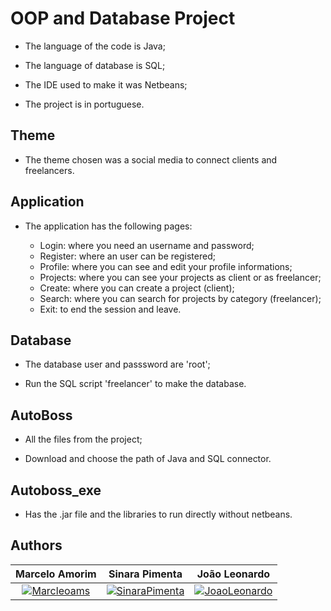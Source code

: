 # OOP and Database Project

- The language of the code is Java;

- The language of database is SQL;

- The IDE used to make it was Netbeans;

- The project is in portuguese.

## Theme

- The theme chosen was a social media to connect clients and freelancers.

## Application

- The application has the following pages:

	- Login: where you need an username and password;
	- Register: where an user can be registered;
	- Profile: where you can see and edit your profile informations;
	- Projects: where you can see your projects as client or as freelancer; 
	- Create: where you can create a project (client);
	- Search: where you can search for projects by category (freelancer);
	- Exit: to end the session and leave.

## Database

- The database user and passsword are 'root';

- Run the SQL script 'freelancer' to make the database.

## AutoBoss

- All the files from the project;

- Download and choose the path of Java and SQL connector.

## Autoboss_exe

- Has the .jar file and the libraries to run directly without netbeans.

## Authors

| **Marcelo Amorim** | **Sinara Pimenta** | **João Leonardo** |
| :---: |:---:| :---: |
| [![Marcleoams](https://avatars2.githubusercontent.com/u/63866348?s=200)](https://www.linkedin.com/in/marceloams/)    | [![SinaraPimenta](https://media-exp1.licdn.com/dms/image/C4D03AQEvIR4zfzsYmA/profile-displayphoto-shrink_200_200/0?e=1599696000&v=beta&t=VyahuXeTvDxW5wsuZLk84EYR-Cwm--jnp_a-W-rEuPo)](https://www.linkedin.com/in/sinara-pimenta-3894691aa/) | [![JoaoLeonardo](https://media-exp1.licdn.com/dms/image/C4E03AQGZAuQiFtTc8Q/profile-displayphoto-shrink_200_200/0?e=1599696000&v=beta&t=3AdrfqX_nltYb-4GB_TDEhyOdvaGiHXk-Oayopxf5Fw)](https://www.linkedin.com/in/joaoleonardomorganti/) |